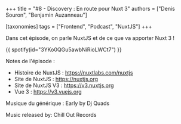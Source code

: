 +++
title = "#8 - Discovery : En route pour Nuxt 3"
authors = ["Denis Souron", "Benjamin Auzanneau"]

[taxonomies]
tags = ["Frontend", "Podcast", "NuxtJS"]
+++

Dans cet épisode, on parle NuxtJS et de ce que va apporter Nuxt 3 !

<!-- more -->

{{ spotify(id="3YKo0QGu5awbNiRioLWCt7") }}

Notes de l'épisode :

- Histoire de NuxtJS : https://nuxtlabs.com/nuxtjs
- Site de NuxtJS : https://nuxtjs.org
- Site de NuxtJS V3 : https://v3.nuxtjs.org
- Vue 3 : https://v3.vuejs.org

Musique du générique : Early by Dj Quads

Music released by: Chill Out Records
